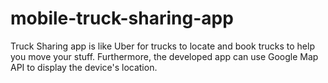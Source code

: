 # mobile-truck-sharing-app

Truck Sharing app is like Uber for trucks to locate and book trucks to help you move your stuff. Furthermore, the developed app can use Google Map API to display the device's location.
